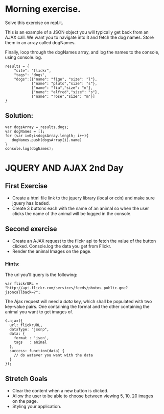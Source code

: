 # Morning exercise.

Solve this exercise on repl.it.

This is an example of a JSON object you will typically get back from an AJAX call. We want you to navigate into it and fetch the dog names. Store them in an array called dogNames.

Finally, loop through the dogNames array, and log the names to the console, using console.log.


	results = {
		"site": "flickr",
		"tags": "dogs",
		"dogs":[{"name": "figo", "size": "l"},
			    {"name": "pluto","size": "s"},
			    {"name": "fia","size": "m"},
			    {"name": "alfred","size": "s"},
			    {"name": "rose","size": "m"}] 
	}


## Solution:

	var dogsArray = results.dogs;
	var dogNames = [];
	for (var i=0;i<dogsArray.length; i++){
	   dogNames.push(dogsArray[i].name)
	}
	console.log(dogNames);



# JQUERY AND AJAX 2nd Day

## First Exercise 
* Create a html file link to the jquery library (local or cdn) and make sure jquery has loaded.
* Create 3 buttons each with the name of an animal so when the user clicks the name of the animal will be logged in the console.

## Second exercise
* Create an AJAX request to the flickr api to fetch the value of the button clicked. Console.log the data you get from Flickr.
* Render the animal Images on the page.

### Hints:

The url you'll query is the following:

	var flickrURL = "http://api.flickr.com/services/feeds/photos_public.gne?jsoncallback=?";

The Ajax request will need a *data* key, which shall be populated with two key-value pairs. One containing the format and the other containing the animal you want to get images of.

	$.ajax({
	  url: flickrURL,
	  dataType: "jsonp",
	  data: {
	  	format : 'json',
	  	tags   : animal
	  },
	  success: function(data) {
	  	// do watever you want with the data
	  }
	});

## Stretch Goals
* Clear the content when a new button is clicked.
* Allow the user to be able to choose between viewing 5, 10, 20 images on the page.
* Styling your application.